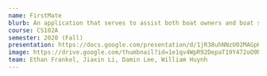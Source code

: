 ```yaml
---
name: FirstMate
blurb: An application that serves to assist both boat owners and boat service providers in finding and communicating with the right people.
course: CS102A
semester: 2020 (Fall)
presentation: https://docs.google.com/presentation/d/1jR38uhNNzU02MAGpH5BG6kju2nBC8iSrG-4zRaNR44Y/edit?usp=sharing
image: https://drive.google.com/thumbnail?id=1e1qv4WpR92DepaT19Y472oO9NJUj2ouV
team: Ethan Frankel, Jiaxin Li, Damin Lee, William Huynh
---
```

